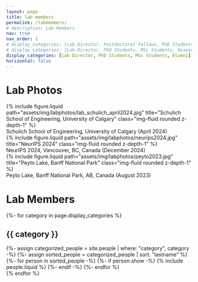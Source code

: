 ```yaml
---
layout: page
title: lab members
permalink: /labmembers/
# description: Lab Members
nav: true
nav_order: 1
# display_categories: [Lab Director, Postdoctoral Fellows, PhD Students, MSc Students, Research Associates, Undergraduates, Collaborators, Alumni]
# display_categories: [Lab Director, PhD Students, MSc Students, Research Assistants, Undergraduates, High School, Alumni]
display_categories: [Lab Director, PhD Students, MSc Students, Alumni]
horizontal: false
---
```

# Lab Photos

<div class="row">
    <div class="col-sm mt-3 mt-md-0">
        {% include figure.liquid path="assets/img/labphotos/lab_schulich_april2024.jpg" title="Schulich School of Engineering, University of Calgary" class="img-fluid rounded z-depth-1" %}
    </div>
</div>
<div class="caption">
    Schulich School of Engineering, University of Calgary (April 2024)
</div>

<div class="row">
    <div class="col-sm mt-3 mt-md-0">
        {% include figure.liquid path="assets/img/labphotos/neurips2024.jpg" title="NeurIPS 2024" class="img-fluid rounded z-depth-1" %}
    </div>
</div>
<div class="caption">
    NeurIPS 2024, Vancouver, BC, Canada (December 2024)
</div>

<div class="row">
    <div class="col-sm mt-3 mt-md-0">
        {% include figure.liquid path="assets/img/labphotos/peyto2023.jpg" title="Peyto Lake, Banff National Park" class="img-fluid rounded z-depth-1" %}
    </div>
</div>
<div class="caption">
    Peyto Lake, Banff National Park, AB, Canada (August 2023)
</div>


# Lab Members

<!-- pages/people.md -->
<div class="people">
  <!-- Display categorized people -->
  {%- for category in page.display_categories %}
  <h2 class="category">{{ category }}</h2>
  {%- assign categorized_people = site.people | where: "category", category -%}
  {%- assign sorted_people = categorized_people | sort: "lastname" %}
  <!-- Generate cards for each person -->
  <div class="grid">
    {%- for person in sorted_people -%}
      {%- if person.show -%}
        {% include people.liquid %}
      {%- endif -%}
    {%- endfor %}
  </div>
  {% endfor %}
</div>
